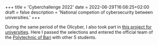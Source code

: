+++
title = 'Cyberchallenge 2022'
date = 2022-06-29T16:08:25+02:00
draft = false
description = 'National competion of cybersecurity between universities.'
+++

During the same period of the Olicyber, I also took part in [this project for universities](https://cyberchallenge.it/halloffame/2022). Here I passed the selections and entered the official team of the [Polytechnic of Bari](https://www.poliba.it/) with other 5 students.